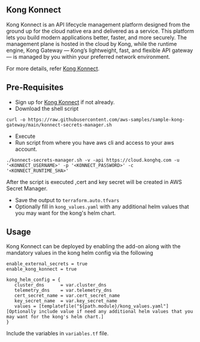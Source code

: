 
## Kong Konnect

Kong Konnect is an API lifecycle management platform designed from the ground up for the cloud native era and delivered as a service. This platform lets you build modern applications better, faster, and more securely. The management plane is hosted in the cloud by Kong, while the runtime engine, Kong Gateway — Kong’s lightweight, fast, and flexible API gateway — is managed by you within your preferred network environment.

For more details, refer [Kong Konnect](https://docs.konghq.com/konnect/).



## Pre-Requisites

* Sign up for [Kong Konnect](https://cloud.konghq.com/register) if not already. 
* Download the shell script 

```
curl -o https://raw.githubusercontent.com/aws-samples/sample-kong-gateway/main/konnect-secrets-manager.sh
```

* Execute
* Run script from where you have aws cli and access to your aws account.

```
./konnect-secrets-manager.sh -v -api https://cloud.konghq.com -u '<KONNECT_USERNAME>' -p '<KONNECT_PASSWORD>' -c '<KONNECT_RUNTIME_SHA>'
```

After the script is executed ,cert and key secret will be created in AWS Secret Manager.

* Save the output to `terraform.auto.tfvars`
* Optionally fill in `kong_values.yaml` with any additional helm values that you may want for the kong's helm chart.

## Usage

Kong Konnect can be deployed by enabling the add-on along with the mandatory values in the kong helm config via the following 

```hcl
enable_external_secrets = true
enable_kong_konnect = true

kong_helm_config = {
   cluster_dns      = var.cluster_dns
   telemetry_dns    = var.telemetry_dns
   cert_secret_name = var.cert_secret_name 
   key_secret_name  = var.key_secret_name
   values = [templatefile("${path.module}/kong_values.yaml"] [Optionally include value if need any additional helm values that you may want for the kong's helm chart.]
}

```
Include the variables in `variables.tf` file.

